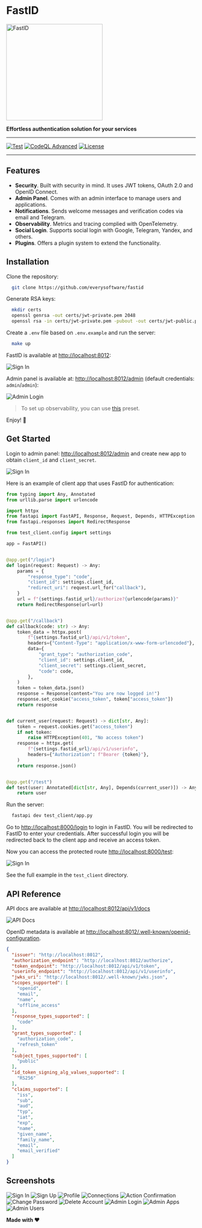 # FastID

<img src="/assets/logo_transparent.png" alt="FastID" width="256">

**Effortless authentication solution for your services**

---

[![Test](https://github.com/everysoftware/fastid/actions/workflows/test.yml/badge.svg)](https://github.com/everysoftware/fastid/actions/workflows/test.yml)
[![CodeQL Advanced](https://github.com/everysoftware/fastid/actions/workflows/codeql.yml/badge.svg)](https://github.com/everysoftware/fastid/actions/workflows/codeql.yml)
[![License](https://img.shields.io/github/license/everysoftware/fastid.png)](https://img.shields.io/github/license/everysoftware/fastid.png)

---

## Features

* **Security**. Built with security in mind. It uses JWT tokens, OAuth 2.0 and OpenID Connect.
* **Admin Panel**. Comes with an admin interface to manage users and applications.
* **Notifications**. Sends welcome messages and verification codes via email and Telegram.
* **Observability**. Metrics and tracing complied with OpenTelemetry.
* **Social Login**. Supports social login with Google, Telegram, Yandex, and others.
* **Plugins**. Offers a plugin system to extend the functionality.

## Installation

Clone the repository:

```bash
  git clone https://github.com/everysoftware/fastid
```

Generate RSA keys:

```bash
  mkdir certs
  openssl genrsa -out certs/jwt-private.pem 2048
  openssl rsa -in certs/jwt-private.pem -pubout -out certs/jwt-public.pem
```

Create a `.env` file based on `.env.example` and run the server:

```bash
  make up
```

FastID is available at [http://localhost:8012](http://localhost:8012):

![Sign In](assets/signin.png)

Admin panel is available at: [http://localhost:8012/admin](http://localhost:8012/admin) (default credentials:
`admin`/`admin`):

![Admin Login](assets/admin_login.png)

> To set up observability, you can use [this](https://github.com/everysoftware/fastapi-obs) preset.

Enjoy! 🚀

## Get Started

Login to admin panel: [http://localhost:8012/admin](http://localhost:8012/admin) and create new app to obtain
`client_id` and `client_secret`.

![Sign In](assets/create_app.png)

Here is an example of client app that uses FastID for authentication:

```python
from typing import Any, Annotated
from urllib.parse import urlencode

import httpx
from fastapi import FastAPI, Response, Request, Depends, HTTPException
from fastapi.responses import RedirectResponse

from test_client.config import settings

app = FastAPI()


@app.get("/login")
def login(request: Request) -> Any:
    params = {
        "response_type": "code",
        "client_id": settings.client_id,
        "redirect_uri": request.url_for("callback"),
    }
    url = f"{settings.fastid_url}/authorize?{urlencode(params)}"
    return RedirectResponse(url=url)


@app.get("/callback")
def callback(code: str) -> Any:
    token_data = httpx.post(
        f"{settings.fastid_url}/api/v1/token",
        headers={"Content-Type": "application/x-www-form-urlencoded"},
        data={
            "grant_type": "authorization_code",
            "client_id": settings.client_id,
            "client_secret": settings.client_secret,
            "code": code,
        },
    )
    token = token_data.json()
    response = Response(content="You are now logged in!")
    response.set_cookie("access_token", token["access_token"])
    return response


def current_user(request: Request) -> dict[str, Any]:
    token = request.cookies.get("access_token")
    if not token:
        raise HTTPException(401, "No access token")
    response = httpx.get(
        f"{settings.fastid_url}/api/v1/userinfo",
        headers={"Authorization": f"Bearer {token}"},
    )
    return response.json()


@app.get("/test")
def test(user: Annotated[dict[str, Any], Depends(current_user)]) -> Any:
    return user
```

Run the server:

```bash
  fastapi dev test_client/app.py
```

Go to [http://localhost:8000/login](http://localhost:8000/login) to login in FastID. You will be redirected to
FastID to enter your credentials. After successful login you will be redirected back to the client app
and receive an access token.

Now you can access the protected route [http://localhost:8000/test](http://localhost:8000/test):

![Sign In](assets/test_response.png)

See the full example in the `test_client` directory.

## API Reference

API docs are available at [http://localhost:8012/api/v1/docs](http://localhost:8012/api/v1/docs)

![API Docs](assets/api_docs.png)

OpenID metadata is available
at [http://localhost:8012/.well-known/openid-configuration](http://localhost:8012/.well-known/openid-configuration).

```json
{
  "issuer": "http://localhost:8012",
  "authorization_endpoint": "http://localhost:8012/authorize",
  "token_endpoint": "http://localhost:8012/api/v1/token",
  "userinfo_endpoint": "http://localhost:8012/api/v1/userinfo",
  "jwks_uri": "http://localhost:8012/.well-known/jwks.json",
  "scopes_supported": [
    "openid",
    "email",
    "name",
    "offline_access"
  ],
  "response_types_supported": [
    "code"
  ],
  "grant_types_supported": [
    "authorization_code",
    "refresh_token"
  ],
  "subject_types_supported": [
    "public"
  ],
  "id_token_signing_alg_values_supported": [
    "RS256"
  ],
  "claims_supported": [
    "iss",
    "sub",
    "aud",
    "typ",
    "iat",
    "exp",
    "name",
    "given_name",
    "family_name",
    "email",
    "email_verified"
  ]
}
```

## Screenshots

![Sign In](assets/signin.png)
![Sign Up](assets/signup.png)
![Profile](assets/profile.png)
![Connections](assets/connections.png)
![Action Confirmation](assets/action_confirmation.png)
![Change Password](assets/change_password.png)
![Delete Account](assets/delete_account.png)
![Admin Login](assets/admin_login.png)
![Admin Apps](assets/admin_apps.png)
![Admin Users](assets/admin_users.png)

**Made with ❤️**
